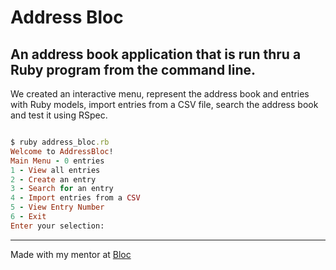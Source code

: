 # Address Bloc


## An address book application that is run thru a Ruby program from the command line.


We created an interactive menu, represent the address book and entries with Ruby
models, import entries from a CSV file, search the address book and test it using
RSpec.



```ruby

$ ruby address_bloc.rb
Welcome to AddressBloc!
Main Menu - 0 entries
1 - View all entries
2 - Create an entry
3 - Search for an entry
4 - Import entries from a CSV
5 - View Entry Number
6 - Exit
Enter your selection:

```

------------------------------------------------------------------------------
 Made with my mentor at [Bloc](http://bloc.io)